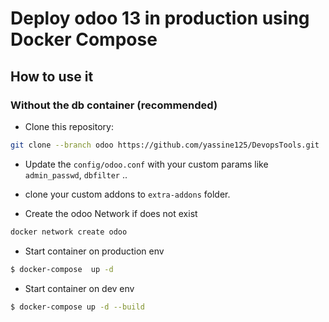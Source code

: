 # Deploy odoo 13 in production using Docker Compose


## How to use it 

### Without the db container (recommended)

 
- Clone this repository:

```bash
git clone --branch odoo https://github.com/yassine125/DevopsTools.git
```

- Update the `config/odoo.conf` with your custom params like `admin_passwd`, `dbfilter` ..

- clone your custom addons  to `extra-addons` folder.

- Create the odoo Network if does not exist

```bash
docker network create odoo 
```

- Start container on production env

```bash
$ docker-compose  up -d
```

- Start container on dev env

```bash
$ docker-compose up -d --build
```
